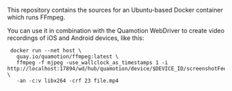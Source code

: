 This repository contains the sources for an Ubuntu-based Docker container which runs FFmpeg.

You can use it in combination with the Quamotion WebDriver to create video recordings of iOS and Android devices, like this:

```
 docker run --net host \
   quay.io/quamotion/ffmpeg:latest \
   ffmpeg -f mjpeg -use_wallclock_as_timestamps 1 -i http://localhost:17894/wd/hub/quamotion/device/$DEVICE_ID/screenshotFeed \
   -an -c:v libx264 -crf 23 file.mp4
```
